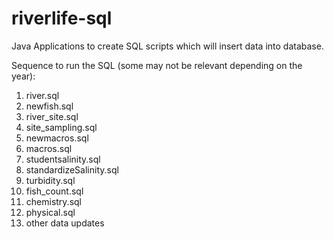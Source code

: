 # riverlife-sql
Java Applications to create SQL scripts which will insert data into database.

Sequence to run the SQL (some may not be relevant depending on the year):
1. river.sql
2. newfish.sql
3. river_site.sql
4. site_sampling.sql
5. newmacros.sql
6. macros.sql
6. studentsalinity.sql
7. standardizeSalinity.sql
8. turbidity.sql
9. fish_count.sql
10. chemistry.sql
11. physical.sql
12. other data updates